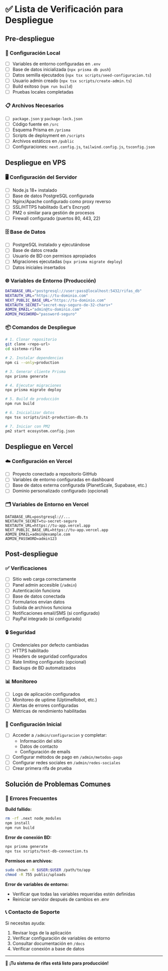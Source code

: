 # ✅ Lista de Verificación para Despliegue

## Pre-despliegue

### 🔧 Configuración Local
- [ ] Variables de entorno configuradas en `.env`
- [ ] Base de datos inicializada (`npx prisma db push`)
- [ ] Datos semilla ejecutados (`npx tsx scripts/seed-configuracion.ts`)
- [ ] Usuario admin creado (`npx tsx scripts/create-admin.ts`)
- [ ] Build exitoso (`npm run build`)
- [ ] Pruebas locales completadas

### 📋 Archivos Necesarios
- [ ] `package.json` y `package-lock.json`
- [ ] Código fuente en `/src`
- [ ] Esquema Prisma en `/prisma`
- [ ] Scripts de deployment en `/scripts`
- [ ] Archivos estáticos en `/public`
- [ ] Configuraciones: `next.config.js`, `tailwind.config.js`, `tsconfig.json`

## Despliegue en VPS

### 🖥️ Configuración del Servidor
- [ ] Node.js 18+ instalado
- [ ] Base de datos PostgreSQL configurada
- [ ] Nginx/Apache configurado como proxy reverso
- [ ] SSL/HTTPS habilitado (Let's Encrypt)
- [ ] PM2 o similar para gestión de procesos
- [ ] Firewall configurado (puertos 80, 443, 22)

### 🗄️ Base de Datos
- [ ] PostgreSQL instalado y ejecutándose
- [ ] Base de datos creada
- [ ] Usuario de BD con permisos apropiados
- [ ] Migraciones ejecutadas (`npx prisma migrate deploy`)
- [ ] Datos iniciales insertados

### 🌐 Variables de Entorno (Producción)
```bash
DATABASE_URL="postgresql://user:pass@localhost:5432/rifas_db"
NEXTAUTH_URL="https://tu-dominio.com"  
NEXT_PUBLIC_BASE_URL="https://tu-dominio.com"
NEXTAUTH_SECRET="secret-muy-seguro-de-32-chars+"
ADMIN_EMAIL="admin@tu-dominio.com"
ADMIN_PASSWORD="password-seguro"
```

### 📦 Comandos de Despliegue
```bash
# 1. Clonar repositorio
git clone <repo-url>
cd sistema-rifas

# 2. Instalar dependencias  
npm ci --only=production

# 3. Generar cliente Prisma
npx prisma generate

# 4. Ejecutar migraciones
npx prisma migrate deploy

# 5. Build de producción
npm run build

# 6. Inicializar datos
npx tsx scripts/init-production-db.ts

# 7. Iniciar con PM2
pm2 start ecosystem.config.json
```

## Despliegue en Vercel

### ☁️ Configuración en Vercel
- [ ] Proyecto conectado a repositorio GitHub
- [ ] Variables de entorno configuradas en dashboard
- [ ] Base de datos externa configurada (PlanetScale, Supabase, etc.)
- [ ] Dominio personalizado configurado (opcional)

### 🗂️ Variables de Entorno en Vercel
```
DATABASE_URL=postgresql://...
NEXTAUTH_SECRET=tu-secret-seguro  
NEXTAUTH_URL=https://tu-app.vercel.app
NEXT_PUBLIC_BASE_URL=https://tu-app.vercel.app
ADMIN_EMAIL=admin@example.com
ADMIN_PASSWORD=admin123
```

## Post-despliegue

### ✅ Verificaciones
- [ ] Sitio web carga correctamente
- [ ] Panel admin accesible (`/admin`)
- [ ] Autenticación funciona
- [ ] Base de datos conectada
- [ ] Formularios envían datos
- [ ] Subida de archivos funciona
- [ ] Notificaciones email/SMS (si configurado)
- [ ] PayPal integrado (si configurado)

### 🔒 Seguridad
- [ ] Credenciales por defecto cambiadas
- [ ] HTTPS habilitado
- [ ] Headers de seguridad configurados
- [ ] Rate limiting configurado (opcional)
- [ ] Backups de BD automatizados

### 📊 Monitoreo
- [ ] Logs de aplicación configurados
- [ ] Monitoreo de uptime (UptimeRobot, etc.)
- [ ] Alertas de errores configuradas
- [ ] Métricas de rendimiento habilitadas

### 🎯 Configuración Inicial
- [ ] Acceder a `/admin/configuracion` y completar:
  - Información del sitio
  - Datos de contacto  
  - Configuración de emails
- [ ] Configurar métodos de pago en `/admin/metodos-pago`
- [ ] Configurar redes sociales en `/admin/redes-sociales`
- [ ] Crear primera rifa de prueba

## Solución de Problemas Comunes

### 🐛 Errores Frecuentes

**Build fallido:**
```bash
rm -rf .next node_modules
npm install
npm run build
```

**Error de conexión BD:**
```bash
npx prisma generate
npx tsx scripts/test-db-connection.ts
```

**Permisos en archivos:**
```bash
sudo chown -R $USER:$USER /path/to/app
chmod -R 755 public/uploads
```

**Error de variables de entorno:**
- Verificar que todas las variables requeridas estén definidas
- Reiniciar servidor después de cambios en .env

### 📞 Contacto de Soporte
Si necesitas ayuda:
1. Revisar logs de la aplicación
2. Verificar configuración de variables de entorno  
3. Consultar documentación en `/docs`
4. Verificar conexión a base de datos

---

🎉 **¡Tu sistema de rifas está listo para producción!**
